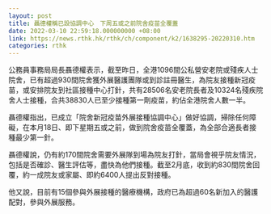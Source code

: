 ```yaml
---
layout: post
title: 聶德權稱已設協調中心　下周五或之前院舍疫苗全覆蓋
date: 2022-03-10 22:59:18.000000000 +08:00
link: https://news.rthk.hk/rthk/ch/component/k2/1638295-20220310.htm
categories: rthk
---
```


公務員事務局局長聶德權表示，截至昨日，全港1096間公私營安老院或殘疾人士院舍，已有超過930間院舍獲外展醫護團隊或到診註冊醫生，為院友接種新冠疫苗，或安排院友到社區接種中心打針，共有28506名安老院長者及10324名殘疾院舍人士接種，合共38830人已至少接種第一劑疫苗，約佔全港院舍人數一半。

聶德權指出，已成立「院舍新冠疫苗外展接種協調中心」做好協調，掃除任何障礙，在本月18日、即下星期五或之前，做到院舍疫苗全覆蓋，為全部合適長者接種最少第一針。

聶德權說，仍有約170間院舍需要外展隊到場為院友打針，當局會視乎院友情況，包括是否確診、醫生評估等，盡快為他們接種。截至2月底，收到約830間院舍回覆，約一成院友或家屬、即約6400人提出反對接種。

他又說，目前有15個參與外展接種的醫療機構，政府已為超過60名新加入的醫護配對，參與外展服務。

